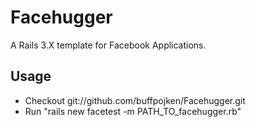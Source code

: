 # Facehugger

A Rails 3.X template for Facebook Applications.

## Usage

* Checkout git://github.com/buffpojken/Facehugger.git
* Run "rails new facetest -m PATH_TO_facehugger.rb" 